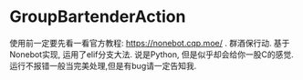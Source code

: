 # GroupBartenderAction
使用前一定要先看一看官方教程: https://nonebot.cqp.moe/ .
群酒保行动.
基于Nonebot实现, 运用了elif分支大法.
说是Python, 但是似乎却会给你一股C的感觉.
运行不报错一般当完美处理,但是有bug请一定告知我.
